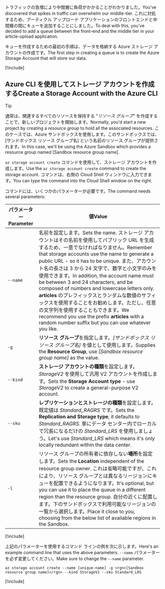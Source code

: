 <span data-ttu-id="1d262-101">トラフィックの急増により中間層に負荷がかかることがわかりました。</span><span class="sxs-lookup"><span data-stu-id="1d262-101">You've discovered that spikes in traffic can overwhelm our middle-tier.</span></span> <span data-ttu-id="1d262-102">これに対処するため、アーティクル アップロード アプリケーションのフロントエンドと中間層の間にキューを追加することにしました。</span><span class="sxs-lookup"><span data-stu-id="1d262-102">To deal with this, you've decided to add a queue between the front-end and the middle tier in your article-upload application.</span></span>

<span data-ttu-id="1d262-103">キューを作成するための最初の手順は、データを格納する Azure ストレージ アカウントの作成です。</span><span class="sxs-lookup"><span data-stu-id="1d262-103">The first step in creating a queue is to create the Azure Storage Account that will store our data.</span></span>

<!-- Activate the sandbox -->
[!include[](../../../includes/azure-sandbox-activate.md)]

## <a name="create-a-storage-account-with-the-azure-cli"></a><span data-ttu-id="1d262-104">Azure CLI を使用してストレージ アカウントを作成する</span><span class="sxs-lookup"><span data-stu-id="1d262-104">Create a Storage Account with the Azure CLI</span></span>

> [!TIP] 
> <span data-ttu-id="1d262-105">通常は、関連するすべてのリソースを保持する "_リソース グループ_" を作成することで、新しいプロジェクトを開始します。</span><span class="sxs-lookup"><span data-stu-id="1d262-105">Normally, you'd start a new project by creating a _resource group_ to hold all the associated resources.</span></span> <span data-ttu-id="1d262-106">このケースでは、Azure サンドボックスを使用します。このサンドボックスでは、<rgn>[サンドボックス リソース グループ名]</rgn> という名前のリソース グループが提供されます。</span><span class="sxs-lookup"><span data-stu-id="1d262-106">In this case, we'll be using the Azure Sandbox which provides a resource group named <rgn>[Sandbox resource group name]</rgn>.</span></span>

<span data-ttu-id="1d262-107">`az storage account create` コマンドを使用して、ストレージ アカウントを作成します。</span><span class="sxs-lookup"><span data-stu-id="1d262-107">Use the `az storage account create` command to create the storage account.</span></span> <span data-ttu-id="1d262-108">コマンドは、右側の Cloud Shell ウィンドウに入力できます。</span><span class="sxs-lookup"><span data-stu-id="1d262-108">You can type the command into the Cloud Shell window on the right.</span></span>

<span data-ttu-id="1d262-109">コマンドには、いくつかのパラメーターが必要です。</span><span class="sxs-lookup"><span data-stu-id="1d262-109">The command needs several parameters:</span></span>

| <span data-ttu-id="1d262-110">パラメーター</span><span class="sxs-lookup"><span data-stu-id="1d262-110">Parameter</span></span> | <span data-ttu-id="1d262-111">値</span><span class="sxs-lookup"><span data-stu-id="1d262-111">Value</span></span> |
|-----------|-------|
| `--name`  | <span data-ttu-id="1d262-112">名前を設定します。</span><span class="sxs-lookup"><span data-stu-id="1d262-112">Sets the name.</span></span> <span data-ttu-id="1d262-113">ストレージ アカウントはその名前を使用してパブリック URL を生成するため、一意でなければなりません。</span><span class="sxs-lookup"><span data-stu-id="1d262-113">Remember that storage accounts use the name to generate a public URL - so it has to be unique.</span></span> <span data-ttu-id="1d262-114">また、アカウント名の長さは 3 から 24 文字で、数字と小文字のみを使用できます。</span><span class="sxs-lookup"><span data-stu-id="1d262-114">In addition, the account name must be between 3 and 24 characters, and be composed of numbers and lowercase letters only.</span></span> <span data-ttu-id="1d262-115">**articles** のプレフィックスとランダムな数値のサフィックスを使用することをお勧めします。ただし、任意の文字列を使用することもできます。</span><span class="sxs-lookup"><span data-stu-id="1d262-115">We recommend you use the prefix **articles** with a random number suffix but you can use whatever you like.</span></span> |
| `-g`        | <span data-ttu-id="1d262-116">**リソース グループ**を指定します。_<rgn>[サンドボックス リソース グループ名]</rgn>_ を値として使用します。</span><span class="sxs-lookup"><span data-stu-id="1d262-116">Supplies the **Resource Group**, use _<rgn>[Sandbox resource group name]</rgn>_ as the value.</span></span> |
| `--kind`    | <span data-ttu-id="1d262-117">**ストレージ アカウントの種類**を設定します。_StorageV2_ を使用して汎用 V2 アカウントを作成します。</span><span class="sxs-lookup"><span data-stu-id="1d262-117">Sets the **Storage Account type** - use _StorageV2_ to create a general-purpose V2 account.</span></span> |
| `--sku`     | <span data-ttu-id="1d262-118">**レプリケーションとストレージの種類**を設定します。既定値は _Standard_RAGRS_ です。</span><span class="sxs-lookup"><span data-stu-id="1d262-118">Sets the **Replication and Storage type**, it defaults to _Standard_RAGRS_.</span></span> <span data-ttu-id="1d262-119">単にデータ センター内でローカルで冗長になるだけの _Standard_LRS_ を使用しましょう。</span><span class="sxs-lookup"><span data-stu-id="1d262-119">Let's use _Standard_LRS_ which means it's only locally redundant within the data center.</span></span> |
| `-l`        | <span data-ttu-id="1d262-120">リソース グループの所有者に依存しない**場所**を設定します。</span><span class="sxs-lookup"><span data-stu-id="1d262-120">Sets the **Location** independent of the resource group owner.</span></span> <span data-ttu-id="1d262-121">これは省略可能ですが、これにより、リソース グループとは異なるリージョンにキューを配置できるようになります。</span><span class="sxs-lookup"><span data-stu-id="1d262-121">It's optional, but you can use it to place the queue in a different region than the resource group.</span></span> <span data-ttu-id="1d262-122">自分の近くに配置します。下のサンドボックスで利用可能なリージョンの一覧から選択します。</span><span class="sxs-lookup"><span data-stu-id="1d262-122">Place it close to you, choosing from the below list of available regions in the Sandbox.</span></span> |

<!-- Resource selection -->
[!include[](../../../includes/azure-sandbox-regions-first-mention-note.md)]

<span data-ttu-id="1d262-123">上記のパラメーターを使用するコマンド ラインの例を次に示します。</span><span class="sxs-lookup"><span data-stu-id="1d262-123">Here's an example command line that uses the above parameters.</span></span> <span data-ttu-id="1d262-124">`--name` パラメーターを必ず変更してください。</span><span class="sxs-lookup"><span data-stu-id="1d262-124">Make sure to change the `--name` parameter.</span></span>

```azurecli
az storage account create --name [unique-name] -g <rgn>[Sandbox resource group name]</rgn> --kind StorageV2 --sku Standard_LRS
```

<!-- Paste tip-->
[!include[](../../../includes/azure-cloudshell-copy-paste-tip.md)]
